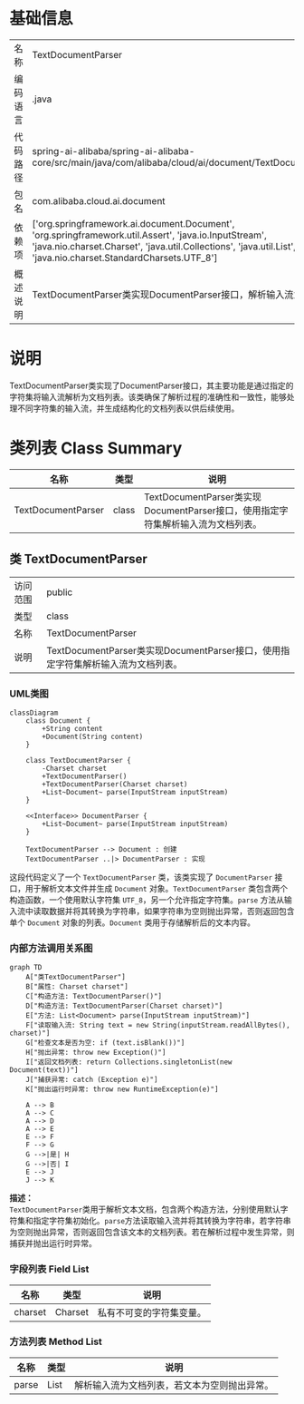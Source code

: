 # 基础信息

|      |      |
|------|------|
| 名称 | TextDocumentParser |
| 编码语言 | .java |
| 代码路径 | spring-ai-alibaba/spring-ai-alibaba-core/src/main/java/com/alibaba/cloud/ai/document/TextDocumentParser.java |
| 包名 | com.alibaba.cloud.ai.document |
| 依赖项 | ['org.springframework.ai.document.Document', 'org.springframework.util.Assert', 'java.io.InputStream', 'java.nio.charset.Charset', 'java.util.Collections', 'java.util.List', 'java.nio.charset.StandardCharsets.UTF_8'] |
| 概述说明 | TextDocumentParser类实现DocumentParser接口，解析输入流为文档列表。 |

# 说明

TextDocumentParser类实现了DocumentParser接口，其主要功能是通过指定的字符集将输入流解析为文档列表。该类确保了解析过程的准确性和一致性，能够处理不同字符集的输入流，并生成结构化的文档列表以供后续使用。

# 类列表 Class Summary

| 名称   | 类型  | 说明 |
|-------|------|-------------|
| TextDocumentParser | class | TextDocumentParser类实现DocumentParser接口，使用指定字符集解析输入流为文档列表。 |



## 类 TextDocumentParser

|      |      |
|------|------|
| 访问范围 | public |
| 类型 | class |
| 名称 | TextDocumentParser |
| 说明 | TextDocumentParser类实现DocumentParser接口，使用指定字符集解析输入流为文档列表。 |


### UML类图

```mermaid
classDiagram
    class Document {
        +String content
        +Document(String content)
    }

    class TextDocumentParser {
        -Charset charset
        +TextDocumentParser()
        +TextDocumentParser(Charset charset)
        +List~Document~ parse(InputStream inputStream)
    }

    <<Interface>> DocumentParser {
        +List~Document~ parse(InputStream inputStream)
    }

    TextDocumentParser --> Document : 创建
    TextDocumentParser ..|> DocumentParser : 实现
```

这段代码定义了一个 `TextDocumentParser` 类，该类实现了 `DocumentParser` 接口，用于解析文本文件并生成 `Document` 对象。`TextDocumentParser` 类包含两个构造函数，一个使用默认字符集 `UTF_8`，另一个允许指定字符集。`parse` 方法从输入流中读取数据并将其转换为字符串，如果字符串为空则抛出异常，否则返回包含单个 `Document` 对象的列表。`Document` 类用于存储解析后的文本内容。


### 内部方法调用关系图

```mermaid
graph TD
    A["类TextDocumentParser"]
    B["属性: Charset charset"]
    C["构造方法: TextDocumentParser()"]
    D["构造方法: TextDocumentParser(Charset charset)"]
    E["方法: List<Document> parse(InputStream inputStream)"]
    F["读取输入流: String text = new String(inputStream.readAllBytes(), charset)"]
    G["检查文本是否为空: if (text.isBlank())"]
    H["抛出异常: throw new Exception()"]
    I["返回文档列表: return Collections.singletonList(new Document(text))"]
    J["捕获异常: catch (Exception e)"]
    K["抛出运行时异常: throw new RuntimeException(e)"]

    A --> B
    A --> C
    A --> D
    A --> E
    E --> F
    F --> G
    G -->|是| H
    G -->|否| I
    E --> J
    J --> K
```

**描述：**  
`TextDocumentParser`类用于解析文本文档，包含两个构造方法，分别使用默认字符集和指定字符集初始化。`parse`方法读取输入流并将其转换为字符串，若字符串为空则抛出异常，否则返回包含该文本的文档列表。若在解析过程中发生异常，则捕获并抛出运行时异常。

### 字段列表 Field List

| 名称  | 类型  | 说明 |
|-------|-------|------|
| charset | Charset | 私有不可变的字符集变量。 |

### 方法列表 Method List

| 名称  | 类型  | 说明 |
|-------|-------|------|
| parse | List<Document> | 解析输入流为文档列表，若文本为空则抛出异常。 |




